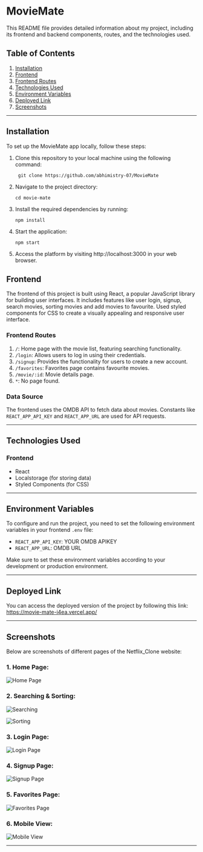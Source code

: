 # MovieMate

This README file provides detailed information about my project, including its frontend and backend components, routes, and the technologies used.

## Table of Contents

1. [Installation](#installation)
2. [Frontend](#frontend)
3. [Frontend Routes](#frontend-routes)
4. [Technologies Used](#technologies-used)
5. [Environment Variables](#environment-variables)
6. [Deployed Link](#deployed-link)
7. [Screenshots](#screenshots)

---

## Installation

To set up the MovieMate app locally, follow these steps:

1. Clone this repository to your local machine using the following command:

   ```shell
    git clone https://github.com/abhimistry-07/MovieMate
   ```

2. Navigate to the project directory:

   ```shell
   cd movie-mate
   ```

3. Install the required dependencies by running:

   ```shell
   npm install
   ```

4. Start the application:

   ```shell
   npm start
   ```

5. Access the platform by visiting http://localhost:3000 in your web browser.

## Frontend

The frontend of this project is built using React, a popular JavaScript library for building user interfaces. It includes features like user login, signup, search movies, sorting movies and add movies to favourite. Used styled components for CSS to create a visually appealing and responsive user interface.

### Frontend Routes

1. `/`: Home page with the movie list, featuring searching functionality.
2. `/login`: Allows users to log in using their credentials.
3. `/signup`: Provides the functionality for users to create a new account.
4. `/favorites`: Favorites page contains favourite movies.
5. `/movie/:id`: Movie details page.
6. `*`: No page found.

### Data Source

The frontend uses the OMDB API to fetch data about movies. Constants like `REACT_APP_API_KEY` and `REACT_APP_URL` are used for API requests.

---

## Technologies Used

### Frontend

- React
- Localstorage (for storing data)
- Styled Components (for CSS)

---

## Environment Variables

To configure and run the project, you need to set the following environment variables in your frontend `.env` file:

- `REACT_APP_API_KEY`: YOUR OMDB APIKEY
- `REACT_APP_URL`: OMDB URL

Make sure to set these environment variables according to your development or production environment.

---

## Deployed Link

You can access the deployed version of the project by following this link: https://movie-mate-i4ea.vercel.app/

---

## Screenshots

Below are screenshots of different pages of the Netflix_Clone website:

### 1. Home Page:

   ![Home Page](https://github.com/abhimistry-07/MovieMate/blob/main/movie-mate/src/assets/Homepage.jpg)

### 2. Searching & Sorting:

   ![Searching](https://github.com/abhimistry-07/MovieMate/blob/main/movie-mate/src/assets/Searching.jpg)

   ![Sorting](https://github.com/abhimistry-07/MovieMate/blob/main/movie-mate/src/assets/Sorting.jpg)

### 3. Login Page:

   ![Login Page](https://github.com/abhimistry-07/MovieMate/blob/main/movie-mate/src/assets/Login.jpg)

### 4. Signup Page:

   ![Signup Page](https://github.com/abhimistry-07/MovieMate/blob/main/movie-mate/src/assets/Signup.jpg)

### 5. Favorites Page:

   ![Favorites Page](https://github.com/abhimistry-07/MovieMate/blob/main/movie-mate/src/assets/Favorites.jpg)

### 6. Mobile View:

   ![Mobile View](https://github.com/abhimistry-07/MovieMate/blob/main/movie-mate/src/assets/Mobile%20View.jpg)
   
---
